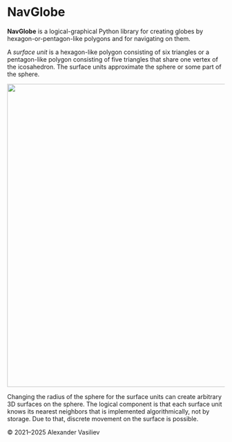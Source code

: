 # NavGlobe
**NavGlobe** is a logical-graphical Python library for creating globes by hexagon-or-pentagon-like polygons and for navigating on them.

A *surface unit* is a hexagon-like polygon consisting of six triangles or a pentagon-like polygon consisting of five triangles that share one vertex of the icosahedron. The surface units approximate the sphere or some part of the sphere. 

<img src="https://user-images.githubusercontent.com/85578981/127783633-d5dc5e1b-57e8-426b-ae48-cb57790e715e.png" data-canonical-src="https://user-images.githubusercontent.com/85578981/127783633-d5dc5e1b-57e8-426b-ae48-cb57790e715e.png" width="700"/>

Changing the radius of the sphere for the surface units can create arbitrary 3D surfaces on the sphere. The logical component is that each surface unit knows its nearest neighbors that is implemented algorithmically, not by storage. Due to that, discrete movement on the surface is possible.

© 2021–2025 Alexander Vasiliev
